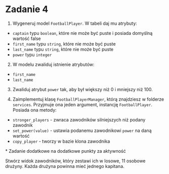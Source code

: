 # Zadanie 4

1. Wygeneruj model `FootballPlayer`. W tabeli daj mu atrybuty:

- `captain` typu `boolean`, które nie może być puste i posiada domyślną wartość false
- `first_name` typu `string`, które nie może być puste
- `last_name` typu `string`, które nie może być puste
- `power` typu `integer`

2. W modelu zwaliduj istnienie atrybutów: 

- `first_name`
- `last_name`

3. Zwaliduj atrybut `power` tak, aby był większy niż 0 i mniejszy niż 100.

4. Zaimplementuj klasę `FootballPlayerManager`, którą znajdziesz w folderze `services`. Przyjmuje ona jeden argument, instancję `FootballPlayer`. Posiada ona metody:

- `stronger_players` - zwraca zawodników silniejszych niż podany zawodnik
- `set_power(value)` - ustawia podanemu zawodnikowi `power` na daną wartość
- `copy_player` - tworzy w bazie klona zawodnika

\* Zadanie dodatkowe na dodatkowe punkty za aktywność

Stwórz widok zawodników, który zestawi ich w losowe, 11 osobowe drużyny. Każda drużyna powinna mieć jednego kapitana.
